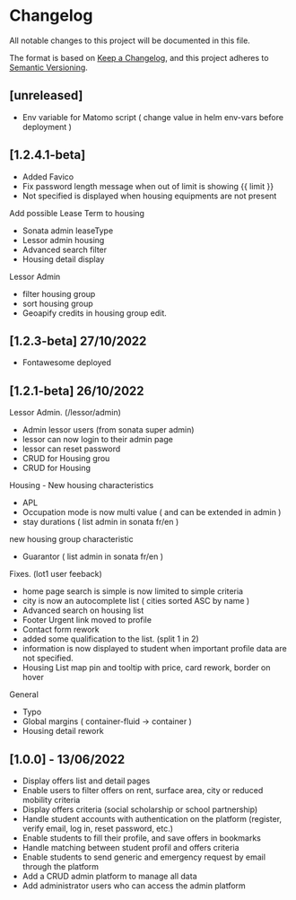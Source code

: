 # Changelog
All notable changes to this project will be documented in this file.

The format is based on [Keep a Changelog](https://keepachangelog.com/en/1.0.0/),
and this project adheres to [Semantic Versioning](https://semver.org/spec/v2.0.0.html).

## [unreleased]
- Env variable for Matomo script ( change value in helm env-vars before deployment )

## [1.2.4.1-beta]

- Added Favico
- Fix password length message when out of limit is showing {{ limit }}
- Not specified is displayed when housing equipments are not present

Add possible Lease Term to housing
- Sonata admin leaseType
- Lessor admin housing 
- Advanced search filter
- Housing detail display

Lessor Admin
- filter housing group
- sort housing group 
- Geoapify credits in housing group edit. 

## [1.2.3-beta] 27/10/2022

- Fontawesome deployed

## [1.2.1-beta] 26/10/2022

Lessor Admin. (/lessor/admin)
- Admin lessor users (from sonata super admin)
- lessor can now login to their admin page 
- lessor can reset password
- CRUD for Housing grou
- CRUD for Housing

Housing - New housing characteristics
- APL 
- Occupation mode is now multi value ( and can be extended in admin ) 
- stay durations ( list admin in sonata fr/en )

new housing group characteristic 
- Guarantor ( list admin in sonata fr/en )

Fixes. (lot1 user feeback)
- home page search is simple is now limited to simple criteria
- city is now an autocomplete list ( cities sorted ASC by name )
- Advanced search on housing list
- Footer Urgent link moved to profile
- Contact form rework
- added some qualification to the list. (split 1 in 2)
- information is now displayed to student when important profile data are not specified.
- Housing List map pin and tooltip with price, card rework, border on hover

General 
- Typo
- Global margins ( container-fluid -> container )
- Housing detail rework

## [1.0.0] - 13/06/2022
- Display offers list and detail pages
- Enable users to filter offers on rent, surface area, city or reduced mobility criteria
- Display offers criteria (social scholarship or school partnership)
- Handle student accounts with authentication on the platform (register, verify email, log in, reset password, etc.)
- Enable students to fill their profile, and save offers in bookmarks
- Handle matching between student profil and offers criteria
- Enable students to send generic and emergency request by email through the platform
- Add a CRUD admin platform to manage all data
- Add administrator users who can access the admin platform

